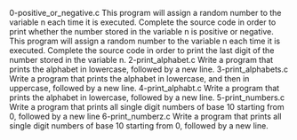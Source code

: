 0-positive_or_negative.c This program will assign a random number to the variable n each time it is executed. Complete the source code in order to print whether the number stored in the variable n is positive or negative.
This program will assign a random number to the variable n each time it is executed. Complete the source code in order to print the last digit of the number stored in the variable n.
2-print_alphabet.c Write a program that prints the alphabet in lowercase, followed by a new line.
3-print_alphabets.c Write a program that prints the alphabet in lowercase, and then in uppercase, followed by a new line.
4-print_alphabt.c Write a program that prints the alphabet in lowercase, followed by a new line.
5-print_numbers.c Write a program that prints all single digit numbers of base 10 starting from 0, followed by a new line
6-print_numberz.c Write a program that prints all single digit numbers of base 10 starting from 0, followed by a new line.
